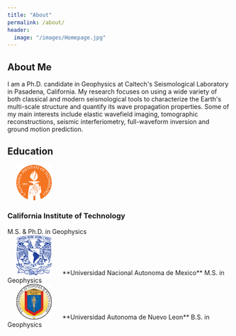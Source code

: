 ```yaml
---
title: "About"
permalink: /about/
header:
  image: "/images/Homepage.jpg"
---
```

## About Me
I am a Ph.D. candidate in Geophysics at Caltech's Seismological Laboratory in Pasadena, California. My research focuses on using a wide variety of both classical and modern seismological tools to characterize the Earth's multi-scale structure and quantify its wave propagation properties. Some of my main interests include elastic wavefield imaging, tomographic reconstructions, seismic interferiometry, full-waveform inversion and ground motion prediction.

## Education
<img src="/images/CALTECH_LOGO.png" class="float-left" width="80" hspace="20">
<div class="content-heading"><h3>California Institute of Technology</h3></div>
M.S. & Ph.D. in Geophysics
<br>
<img src="/images/UNAM_LOGO.png" class="float-left" width="80" hspace="20">
**Universidad Nacional Autonoma de Mexico**
M.S. in Geophysics
<br>
<img src="/images/UANL_LOGO.png" class="float-left" width="80" hspace="20">
**Universidad Autonoma de Nuevo Leon**
B.S. in Geophysics
<br>
